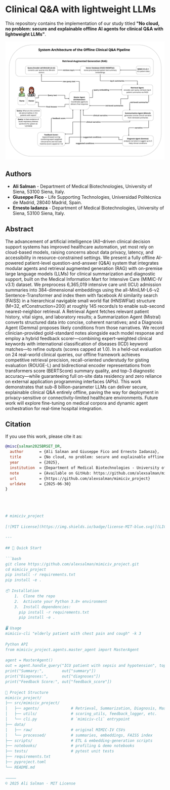 Clinical Q&A with lightweight LLMs
===========================================================

This repository contains the implementation of our study titled **"No cloud, no problem: secure and explainable offline AI agents for clinical Q\&A with lightweight LLMs"**.

![Abstract](MIMIC-IV.jpg)

## Authors

- **Ali Salman** - Department of Medical Biotechnologies, University of Siena, 53100 Siena, Italy.
- **Giuseppe Fico** - Life Supporting Technologies, Universidad Politécnica de Madrid, 28040 Madrid, Spain.
- **Ernesto Iadanza** - Department of Medical Biotechnologies, University of Siena, 53100 Siena, Italy.

## Abstract

The advancement of artificial intelligence (AI)–driven clinical decision support systems has improved healthcare automation, yet most rely on cloud-based models, raising concerns about data privacy, latency, and accessibility in resource-constrained settings. We present a fully offline AI-powered patient-level question-and-answer (Q&A) system that integrates modular agents and retrieval augmented generation (RAG) with on-premise large language models (LLMs) for clinical summarization and diagnostic support, built on the Medical Information Mart for Intensive Care (MIMIC-IV v3.1) dataset. We preprocess 6,365,019 intensive care unit (ICU) admission summaries into 384-dimensional embeddings using the all-MiniLM-L6-v2 Sentence-Transformer and index them with facebook AI similarity search (FAISS) in a hierarchical navigable small world flat (HNSWFlat) structure (M=32, efConstruction=200) at roughly 145 records/s to enable sub-second nearest-neighbor retrieval. A Retrieval Agent fetches relevant patient history, vital signs, and laboratory results; a Summarization Agent (Mistral) converts structured data into concise, coherent narratives; and a Diagnosis Agent (Gemma) proposes likely conditions from those narratives. We record clinician-provided gold-standard notes alongside each model response and employ a hybrid feedback scorer—combining expert-weighted clinical keywords with international classification of diseases (ICD) keyword matches—to refine outputs (scores capped at 1.0). In a held-out evaluation on 24 real-world clinical queries, our offline framework achieves competitive retrieval precision, recall-oriented understudy for gisting evaluation (ROUGE-L) and bidirectional encoder representations from transformers score (BERTScore) summary quality, and top-3 diagnostic accuracy—while guaranteeing full on-site data residency and zero reliance on external application programming interfaces (APIs). This work demonstrates that sub-8 billion-parameter LLMs can deliver secure, explainable clinical Q\&A entirely offline, paving the way for deployment in privacy-sensitive or connectivity-limited healthcare environments. Future work will explore fine-tuning on medical corpora and dynamic agent orchestration for real-time hospital integration.

## Citation

If you use this work, please cite it as:

```bibtex
@misc{salman2025BRSET_DR,
  author       = {Ali Salman and Giuseppe Fico and Ernesto Iadanza},
  title        = {No cloud, no problem: secure and explainable offline AI agents for clinical Q\&A with lightweight LLMs},
  year         = {2025},
  institution  = {Department of Medical Biotechnologies - University of Siena, Siena, Italy},
  note         = {Available on GitHub: https://github.com/alexsalman/mimiciv_project},
  url          = {https://github.com/alexsalman/mimiciv_project}
  urldate      = {2025-06-30}
}




# mimiciv_project

[![MIT License](https://img.shields.io/badge/license-MIT-blue.svg)](LICENSE)

---

## 🚀 Quick Start

```bash
git clone https://github.com/alexsalman/mimiciv_project.git
cd mimiciv_project
pip install -r requirements.txt
pip install -e .

📦 Installation
	1.	Clone the repo
	2.	Activate your Python 3.8+ environment
	3.	Install dependencies:
      pip install -r requirements.txt
      pip install -e .

🖥️ Usage
mimiciv-cli "elderly patient with chest pain and cough" -k 3

Python API
from mimiciv_project.agents.master_agent import MasterAgent

agent = MasterAgent()
out = agent.handle_query("ICU patient with sepsis and hypotension", top_k=2)
print("Summary:",        out["summary"])
print("Diagnoses:",      out["diagnoses"])
print("Feedback Score:", out["feedback_score"])

📂 Project Structure
mimiciv_project/
├── src/mimiciv_project/
│   ├── agents/              # Retrieval, Summarization, Diagnosis, MasterAgent
│   ├── utils/               # scoring_utils, feedback_logger, etc.
│   └── cli.py               # `mimiciv-cli` entrypoint
├── data/
│   ├── raw/                 # original MIMIC-IV CSVs
│   └── processed/           # summaries, embeddings, FAISS index
├── scripts/                 # ETL & embedding-generation scripts
├── notebooks/               # profiling & demo notebooks
├── tests/                   # pytest unit tests
├── requirements.txt
├── pyproject.toml
└── README.md

⸻
© 2025 Ali Salman · MIT License

